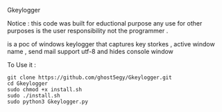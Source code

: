 Gkeylogger

Notice : this code was built for eductional purpose any use for other purposes is the user responsibility not the programmer .

is a poc of windows keylogger that captures key storkes , active window name , send mail support utf-8 and hides console window 

To Use it :

  	git clone https://github.com/ghost5egy/Gkeylogger.git
	cd Gkeylogger
	sudo chmod +x install.sh
	sudo ./install.sh
	sudo python3 Gkeylogger.py

